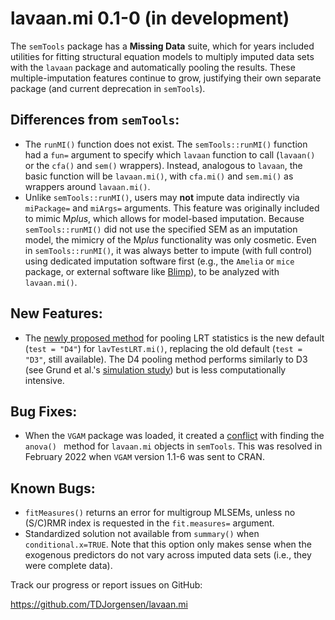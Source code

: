 # lavaan.mi 0.1-0 (in development)

The `semTools` package has a **Missing Data** suite, which for years included utilities for fitting structural equation models to multiply imputed data sets with the `lavaan` package and automatically pooling the results. These multiple-imputation features continue to grow, justifying their own separate package (and current deprecation in `semTools`).

## Differences from `semTools`:

- The `runMI()` function does not exist.  The `semTools::runMI()` function had a `fun=` argument to specify which `lavaan` function to call (`lavaan()` or the `cfa()` and `sem()` wrappers).  Instead, analogous to `lavaan`, the basic function will be `lavaan.mi()`, with `cfa.mi()` and `sem.mi()` as wrappers around `lavaan.mi()`.
- Unlike `semTools::runMI()`, users may **not** impute data indirectly via `miPackage=` and `miArgs=` arguments.  This feature was originally included to mimic M*plus*, which allows for model-based imputation.  Because `semTools::runMI()` did not use the specified SEM as an imputation model, the mimicry of the M*plus* functionality was only cosmetic.  Even in `semTools::runMI()`, it was always better to impute (with full control) using dedicated imputation software first (e.g., the `Amelia` or `mice` package, or external software like [Blimp](https://www.appliedmissingdata.com/blimp)), to be analyzed with `lavaan.mi()`.

## New Features:

- The [newly proposed method](https://doi.org/10.5705/ss.202019.0314) for pooling LRT statistics is the new default (`test = "D4"`) for `lavTestLRT.mi()`, replacing the old default (`test = "D3"`, still available).  The D4 pooling method performs similarly to D3 (see Grund et al.'s [simulation study](https://doi.org/10.31234/osf.io/d459g)) but is less computationally intensive.

## Bug Fixes:

- When the `VGAM` package was loaded, it created a [conflict](https://github.com/simsem/semTools/issues/89) with finding the `anova() ` method for `lavaan.mi` objects in `semTools`. This was resolved in February 2022 when `VGAM` version 1.1-6 was sent to CRAN.

## Known Bugs:

- `fitMeasures()` returns an error for multigroup MLSEMs, unless no (S/C)RMR index is requested in the `fit.measures=` argument.
- Standardized solution not available from `summary()` when `conditional.x=TRUE`. Note that this option only makes sense when the exogenous predictors do not vary across imputed data sets (i.e., they were complete data).


Track our progress or report issues on GitHub:

https://github.com/TDJorgensen/lavaan.mi
